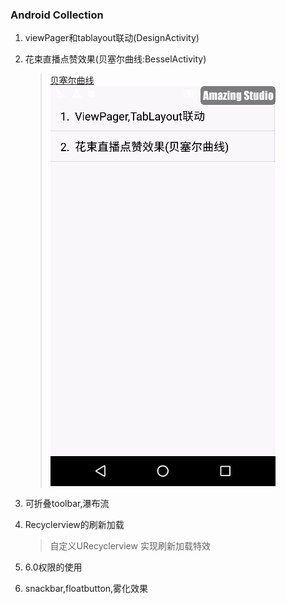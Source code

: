 ### Android Collection

1. viewPager和tablayout联动(DesignActivity)

2. 花束直播点赞效果(贝塞尔曲线:BesselActivity)
    > [贝塞尔曲线](http://blog.csdn.net/cdnight/article/details/48468653)</br>
    ![](./screenshot/2017_08_09_11_27_39.gif)

3. 可折叠toolbar,瀑布流

4. Recyclerview的刷新加载
    >自定义URecyclerview 实现刷新加载特效

5. 6.0权限的使用

6. snackbar,floatbutton,雾化效果